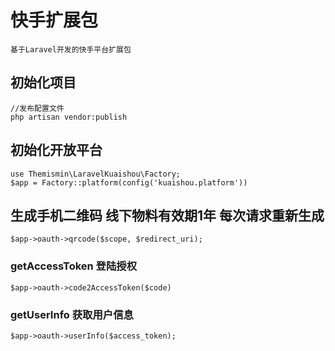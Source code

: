 # 快手扩展包

    基于Laravel开发的快手平台扩展包

## 初始化项目

    //发布配置文件
    php artisan vendor:publish

## 初始化开放平台

    use Themismin\LaravelKuaishou\Factory;
    $app = Factory::platform(config('kuaishou.platform'))


## 生成手机二维码 线下物料有效期1年 每次请求重新生成

    $app->oauth->qrcode($scope, $redirect_uri);

### getAccessToken 登陆授权

    $app->oauth->code2AccessToken($code)

### getUserInfo 获取用户信息

    $app->oauth->userInfo($access_token);
